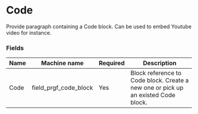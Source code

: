 # Code

Provide paragraph containing a Code block. Can be used to embed Youtube video for instance.

### Fields

| Name  | Machine name | Required | Description |
| ------------- | ------------- | ------------- | ------------- |
| Code | field_prgf_code_block | Yes | Block reference to Code block. Create a new one or pick up an existed Code block. |
